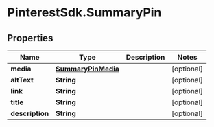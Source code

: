 # PinterestSdk.SummaryPin

## Properties

Name | Type | Description | Notes
------------ | ------------- | ------------- | -------------
**media** | [**SummaryPinMedia**](SummaryPinMedia.md) |  | [optional] 
**altText** | **String** |  | [optional] 
**link** | **String** |  | [optional] 
**title** | **String** |  | [optional] 
**description** | **String** |  | [optional] 


